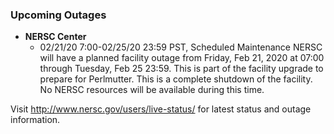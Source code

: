 ### Upcoming Outages 

- **NERSC Center**
    - 02/21/20 7:00-02/25/20 23:59 PST, Scheduled Maintenance
               NERSC will have a planned facility outage from Friday, Feb 21,
               2020 at 07:00 through Tuesday, Feb 25 23:59. This is part of the
               facility upgrade to prepare for Perlmutter. This is a complete
               shutdown of the facility. No NERSC resources will be available
               during this time.

Visit <http://www.nersc.gov/users/live-status/> for latest status and outage 
information.


